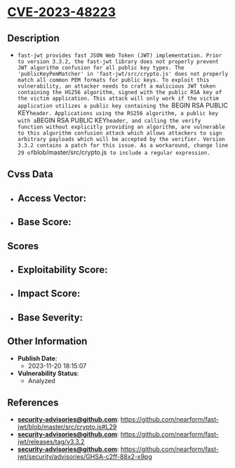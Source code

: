 
# [CVE-2023-48223](https://cve.mitre.org/cgi-bin/cvename.cgi?name=CVE-2023-48223)

## Description

- `fast-jwt provides fast JSON Web Token (JWT) implementation. Prior to version 3.3.2, the fast-jwt library does not properly prevent JWT algorithm confusion for all public key types. The 'publicKeyPemMatcher' in 'fast-jwt/src/crypto.js' does not properly match all common PEM formats for public keys. To exploit this vulnerability, an attacker needs to craft a malicious JWT token containing the HS256 algorithm, signed with the public RSA key of the victim application. This attack will only work if the victim application utilizes a public key containing the `BEGIN RSA PUBLIC KEY` header. Applications using the RS256 algorithm, a public key with a `BEGIN RSA PUBLIC KEY` header, and calling the verify function without explicitly providing an algorithm, are vulnerable to this algorithm confusion attack which allows attackers to sign arbitrary payloads which will be accepted by the verifier. Version 3.3.2 contains a patch for this issue. As a workaround, change line 29 of `blob/master/src/crypto.js` to include a regular expression.`

## Cvss Data

- **Access Vector**:
  - 
- **Base Score**:
  - 

## Scores

- **Exploitability Score**:
  - 
- **Impact Score**:
  - 
- **Base Severity**:
  - 

## Other Information

- **Publish Date**:
  - 2023-11-20 18:15:07
- **Vulnerability Status**:
  - Analyzed

## References

- **security-advisories@github.com**: https://github.com/nearform/fast-jwt/blob/master/src/crypto.js#L29
- **security-advisories@github.com**: https://github.com/nearform/fast-jwt/releases/tag/v3.3.2
- **security-advisories@github.com**: https://github.com/nearform/fast-jwt/security/advisories/GHSA-c2ff-88x2-x9pg
